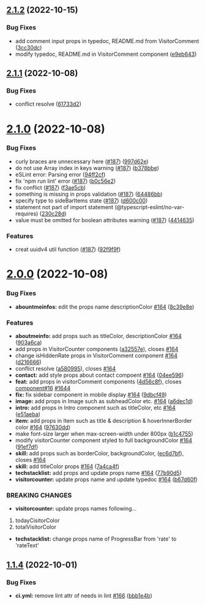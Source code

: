 ## [2.1.2](https://github.com/modern-agile-team/dev-portfolio/compare/v2.1.1...v2.1.2) (2022-10-15)


### Bug Fixes

* add comment input props in typedoc, README.md from VisitorComment ([3cc30dc](https://github.com/modern-agile-team/dev-portfolio/commit/3cc30dcbee17b170ae621d353814b51b3417d777))
* modify typedoc, README.md in VisitorComment component ([e9eb643](https://github.com/modern-agile-team/dev-portfolio/commit/e9eb6431911e78fc1283d3445fb3203c6511f48e))

## [2.1.1](https://github.com/modern-agile-team/dev-portfolio/compare/v2.1.0...v2.1.1) (2022-10-08)


### Bug Fixes

* conflict resolve ([61733d2](https://github.com/modern-agile-team/dev-portfolio/commit/61733d2842a366aa44b36cb65845264a5524f9d0))

# [2.1.0](https://github.com/modern-agile-team/dev-portfolio/compare/v2.0.0...v2.1.0) (2022-10-08)


### Bug Fixes

* curly braces are unnecessary here ([#187](https://github.com/modern-agile-team/dev-portfolio/issues/187)) ([997d62e](https://github.com/modern-agile-team/dev-portfolio/commit/997d62e33c3ae2ca2584c8a7699463ddaeb8d9a2))
* do not use Array index in keys warning ([#187](https://github.com/modern-agile-team/dev-portfolio/issues/187)) ([b378bbe](https://github.com/modern-agile-team/dev-portfolio/commit/b378bbe8621b680a8ae7d76cdf2f51fa865b4df7))
* eSLint error: Parsing error ([94ff2cf](https://github.com/modern-agile-team/dev-portfolio/commit/94ff2cfc6bc6c4da0f41afa9de1b81d1eac6211b))
* fix 'npm run lint' error ([#187](https://github.com/modern-agile-team/dev-portfolio/issues/187)) ([b0c56e2](https://github.com/modern-agile-team/dev-portfolio/commit/b0c56e2a31e329c285d3dab8593e9e4c498693c3))
* fix conflict ([#187](https://github.com/modern-agile-team/dev-portfolio/issues/187)) ([f3ae5cb](https://github.com/modern-agile-team/dev-portfolio/commit/f3ae5cbbf54b943f8ac5eb9d8f79feb93b9f5c00))
* something is missing in props validation ([#187](https://github.com/modern-agile-team/dev-portfolio/issues/187)) ([64486bb](https://github.com/modern-agile-team/dev-portfolio/commit/64486bb9283999facd1bdbb5d1c7e2a43c1e7b79))
* specify type to sideBarItems state ([#187](https://github.com/modern-agile-team/dev-portfolio/issues/187)) ([d600c00](https://github.com/modern-agile-team/dev-portfolio/commit/d600c0049c1b20c18676845b94676dc82e377c53))
* statement not part of import statement (@typescript-eslint/no-var-requires) ([230c28d](https://github.com/modern-agile-team/dev-portfolio/commit/230c28deb41d51d5b179f94fe94297bb199c953c))
* value must be omitted for boolean attributes warning ([#187](https://github.com/modern-agile-team/dev-portfolio/issues/187)) ([4414635](https://github.com/modern-agile-team/dev-portfolio/commit/4414635d3294d857709a7b5a2f2aeeb19b4c2f70))


### Features

* creat uuidv4 util function ([#187](https://github.com/modern-agile-team/dev-portfolio/issues/187)) ([92f9f9f](https://github.com/modern-agile-team/dev-portfolio/commit/92f9f9f7ab3622734c356492e8827ffc1ddbb09c))

# [2.0.0](https://github.com/modern-agile-team/dev-portfolio/compare/v1.1.4...v2.0.0) (2022-10-08)


### Bug Fixes

* **abountmeinfos:** edit the props name descriptionColor [#164](https://github.com/modern-agile-team/dev-portfolio/issues/164) ([8c39e8e](https://github.com/modern-agile-team/dev-portfolio/commit/8c39e8e7e1580227f7eb1988d6096a543b412348))


### Features

* **aboutmeinfo:** add props such as titleColor, descriptionColor [#164](https://github.com/modern-agile-team/dev-portfolio/issues/164) ([903a6ca](https://github.com/modern-agile-team/dev-portfolio/commit/903a6cafd1bb6f8f2852e865d65092659804fdc1))
* add props in VisitorCounter components ([a32557e](https://github.com/modern-agile-team/dev-portfolio/commit/a32557eca2d41aa31e92f3c4c36139d9cc4fa395)), closes [#164](https://github.com/modern-agile-team/dev-portfolio/issues/164)
* change isHiddenRate props in VisitorComment component [#164](https://github.com/modern-agile-team/dev-portfolio/issues/164) ([d216666](https://github.com/modern-agile-team/dev-portfolio/commit/d21666655775c68f1d96c8e9515640d3d72ddc71))
* conflict resolve ([a580995](https://github.com/modern-agile-team/dev-portfolio/commit/a5809959a7ecfe5e0183a5db46114a90298c0cac)), closes [#164](https://github.com/modern-agile-team/dev-portfolio/issues/164)
* **contact:** add style props about contact compoent [#164](https://github.com/modern-agile-team/dev-portfolio/issues/164) ([04ee596](https://github.com/modern-agile-team/dev-portfolio/commit/04ee59617f374f291cc48592a62f41f41f4fa21a))
* **feat:** add props in visitorComment components ([4d56c8f](https://github.com/modern-agile-team/dev-portfolio/commit/4d56c8f8d5e7beb633c757a27889dee3ec7ee554)), closes [component#16](https://github.com/component/issues/16) [#1644](https://github.com/modern-agile-team/dev-portfolio/issues/1644)
* **fix:** fix sidebar component in mobile display [#164](https://github.com/modern-agile-team/dev-portfolio/issues/164) ([9dbcf49](https://github.com/modern-agile-team/dev-portfolio/commit/9dbcf4923b0ec5da5a7f9f3f7c8978e852366269))
* **image:** add props in Image such as subheadColor etc. [#164](https://github.com/modern-agile-team/dev-portfolio/issues/164) ([a6dec1d](https://github.com/modern-agile-team/dev-portfolio/commit/a6dec1dfa79653d91830c61df249b03bbc190cd6))
* **intro:** add props in Intro component such as titleColor, etc [#164](https://github.com/modern-agile-team/dev-portfolio/issues/164) ([e51aeba](https://github.com/modern-agile-team/dev-portfolio/commit/e51aeba8bffb405b0a5efb1813b6f768a08b3347))
* **item:** add props in Item such as title & description & hoverInnerBorder color [#164](https://github.com/modern-agile-team/dev-portfolio/issues/164) ([97630dd](https://github.com/modern-agile-team/dev-portfolio/commit/97630dd5c247ce34c8ec791ec7968cf70c48e982))
* make font-size larger when max-screen-width under 800px ([b1c4755](https://github.com/modern-agile-team/dev-portfolio/commit/b1c4755497ae6ca9b692d2a8b46f64b3a8a8350d))
* modify visitorCounter component styled to full backgroundColor [#164](https://github.com/modern-agile-team/dev-portfolio/issues/164) ([91ef7df](https://github.com/modern-agile-team/dev-portfolio/commit/91ef7dff86c69810ddbc419d2954c1f5e8a0b720))
* **skill:** add props such as borderColor, backgroundColor, ([ec6d7bf](https://github.com/modern-agile-team/dev-portfolio/commit/ec6d7bfae659cfc706b105b2c75a288e299ad86b)), closes [#164](https://github.com/modern-agile-team/dev-portfolio/issues/164)
* **skill:** add titleColor props [#164](https://github.com/modern-agile-team/dev-portfolio/issues/164) ([7a4ca4f](https://github.com/modern-agile-team/dev-portfolio/commit/7a4ca4f65121ff226b5a825656bbe190585662a8))
* **techstacklist:** add props and update props name [#164](https://github.com/modern-agile-team/dev-portfolio/issues/164) ([77b90d5](https://github.com/modern-agile-team/dev-portfolio/commit/77b90d5e075e63512712bb86ba64da6d5be5a4c7))
* **visitorcounter:** update props name and update typedoc [#164](https://github.com/modern-agile-team/dev-portfolio/issues/164) ([b67d60f](https://github.com/modern-agile-team/dev-portfolio/commit/b67d60f24baf86da0243661b5946d1acd9d26ab2))


### BREAKING CHANGES

* **visitorcounter:** update props names following...
1. todayCisitorColor
2. totalVisitorColor
* **techstacklist:** change props name of ProgressBar from 'rate' to
'rateText'

## [1.1.4](https://github.com/modern-agile-team/dev-portfolio/compare/v1.1.3...v1.1.4) (2022-10-01)


### Bug Fixes

* **ci.yml:** remove lint attr of needs in lint [#166](https://github.com/modern-agile-team/dev-portfolio/issues/166) ([bbb1e4b](https://github.com/modern-agile-team/dev-portfolio/commit/bbb1e4b76c47f2050a650305aa07eaa0393aba57))
